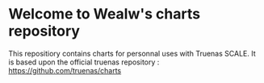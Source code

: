 # Welcome to Wealw's charts repository
This repositiory contains charts for personnal uses with Truenas SCALE.
It is based upon the official truenas repository : https://github.com/truenas/charts
